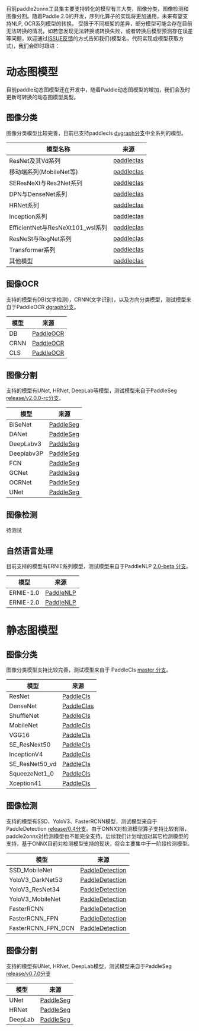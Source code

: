 目前paddle2onnx工具集主要支持转化的模型有三大类，图像分类，图像检测和图像分割。随着Paddle 2.0的开发，序列化算子的实现将更加通用，未来有望支持NLP, OCR系列模型的转换。
受限于不同框架的差异，部分模型可能会存在目前无法转换的情况，如若您发现无法转换或转换失败，或者转换后模型预测存在误差等问题，欢迎通过[ISSUE反馈](https://github.com/PaddlePaddle/paddle-onnx/issues/new)的方式告知我们(模型名，代码实现或模型获取方式)，我们会即时跟进：

# 动态图模型
目前paddle动态图模型还在开发中，随着Paddle动态图模型的增加，我们会及时更新可转换的动态图模型类型。

## 图像分类

图像分类模型比较完善，目前已支持paddlecls [dygraph分支](https://github.com/paddlepaddle/paddleclas/tree/dygraph)中全系列的模型。

|模型名称 | 来源 |  
|---|---|
| ResNet及其Vd系列 | [paddleclas](https://github.com/paddlepaddle/paddleclas/blob/dygraph/readme_cn.md#resnet%e5%8f%8a%e5%85%b6vd%e7%b3%bb%e5%88%97)|
| 移动端系列(MobileNet等)| [paddleclas](https://github.com/paddlepaddle/paddleclas/blob/dygraph/readme_cn.md#%e7%a7%bb%e5%8a%a8%e7%ab%af%e7%b3%bb%e5%88%97)|
| SEResNeXt与Res2Net系列 | [paddleclas](https://github.com/paddlepaddle/paddleclas/blob/dygraph/readme_cn.md#seresnext%e4%b8%8eres2net%e7%b3%bb%e5%88%97)|
| DPN与DenseNet系列 |[paddleclas](https://github.com/paddlepaddle/paddleclas/blob/dygraph/readme_cn.md#dpn%e4%b8%8edensenet%e7%b3%bb%e5%88%97)|
| HRNet系列|[paddleclas](https://github.com/paddlepaddle/paddleclas/blob/dygraph/readme_cn.md#hrnet%e7%b3%bb%e5%88%97)|
| Inception系列 |[paddleclas](https://github.com/PaddlePaddle/PaddleClas/blob/dygraph/README_cn.md#inception%E7%B3%BB%E5%88%97)|
| EfficientNet与ResNeXt101_wsl系列 |[paddleclas](https://github.com/paddlepaddle/paddleclas/blob/dygraph/readme_cn.md#efficientnet%e4%b8%8eresnext101_wsl%e7%b3%bb%e5%88%97)|
| ResNeSt与RegNet系列|[paddleclas](https://github.com/paddlepaddle/paddleclas/blob/dygraph/readme_cn.md#resnest%e4%b8%8eregnet%e7%b3%bb%e5%88%97)|
| Transformer系列 |[paddleclas](https://github.com/paddlepaddle/paddleclas/blob/dygraph/readme_cn.md#transformer%e7%b3%bb%e5%88%97)|
| 其他模型 |[paddleclas](https://github.com/paddlepaddle/paddleclas/blob/dygraph/readme_cn.md#%e5%85%b6%e4%bb%96%e6%a8%a1%e5%9e%8b)|

## 图像OCR
支持的模型有DB(文字检测)，CRNN(文字识别)，以及方向分类模型，测试模型来自于PaddleOCR [dgraph分支](https://github.com/PaddlePaddle/PaddleOCR//tree/dygraph)。

| 模型 | 来源 |
|-------|--------|
|DB|[PaddleOCR](https://github.com/PaddlePaddle/PaddleOCR/blob/dygraph/doc/doc_ch/algorithm_overview.md#1%E6%96%87%E6%9C%AC%E6%A3%80%E6%B5%8B%E7%AE%97%E6%B3%95) |
|CRNN|[PaddleOCR](https://github.com/PaddlePaddle/PaddleOCR/blob/dygraph/doc/doc_ch/algorithm_overview.md#2%E6%96%87%E6%9C%AC%E8%AF%86%E5%88%AB%E7%AE%97%E6%B3%95) |
|CLS|[PaddleOCR](https://github.com/PaddlePaddle/PaddleOCR/blob/dygraph/doc/doc_ch/models_list.md#%E4%B8%89%E6%96%87%E6%9C%AC%E6%96%B9%E5%90%91%E5%88%86%E7%B1%BB%E6%A8%A1%E5%9E%8B) |

## 图像分割
支持的模型有UNet, HRNet, DeepLab等模型，测试模型来自于PaddleSeg [release/v2.0.0-rc分支](https://github.com/PaddlePaddle/PaddleSeg/tree/release/v2.0.0-rc)。

| 模型 | 来源 |
|-------|--------|
|BiSeNet|[PaddleSeg](https://github.com/PaddlePaddle/PaddleSeg/tree/release/v2.0.0-rc/configs/bisenet) |
|DANet|[PaddleSeg](https://github.com/PaddlePaddle/PaddleSeg/blob/release/v2.0.0-rc/configs/danet) |
|DeepLabv3|[PaddleSeg](https://github.com/PaddlePaddle/PaddleSeg/blob/release/v2.0.0-rc/configs/deeplabv3) |
|Deeplabv3P |[PaddleSeg](https://github.com/PaddlePaddle/PaddleSeg/blob/release/v2.0.0-rc/configs/deeplabv3p) |
|FCN|[PaddleSeg](https://github.com/PaddlePaddle/PaddleSeg/blob/release/v2.0.0-rc/configs/fcn) |
|GCNet|[PaddleSeg](https://github.com/PaddlePaddle/PaddleSeg/blob/release/v2.0.0-rc/configs/gcnet) |
|OCRNet|[PaddleSeg](https://github.com/PaddlePaddle/PaddleSeg/blob/release/v2.0.0-rc/configs/ocrnet) |
|UNet|[PaddleSeg](https://github.com/PaddlePaddle/PaddleSeg/blob/release/v2.0.0-rc/configs/unet) |

## 图像检测
待测试

## 自然语言处理
目前支持的模型有ERNIE系列模型，测试模型来自于PaddleNLP [2.0-beta 分支](https://github.com/PaddlePaddle/models/tree/release/2.0-beta/PaddleNLP)。

| 模型 | 来源 |
|-------|--------|
|ERNIE-1.0|[PaddleNLP](https://github.com/PaddlePaddle/models/blob/develop/PaddleNLP/docs/models.md#paddlenlpmodels) |
|ERNIE-2.0|[PaddleNLP](https://github.com/PaddlePaddle/models/blob/develop/PaddleNLP/docs/models.md#paddlenlpmodels) |

# 静态图模型
## 图像分类
图像分类模型支持比较完善，测试模型来自于 PaddleCls [master 分支](https://github.com/PaddlePaddle/PaddleClas/tree/master)。

| 模型 | 来源 |
|-------|--------|
| ResNet | [PaddleCls](https://github.com/PaddlePaddle/PaddleClas/blob/master/ppcls/modeling/architectures/resnet.py) |
| DenseNet | [PaddleClas](https://github.com/PaddlePaddle/PaddleClas/blob/master/ppcls/modeling/architectures/densenet.py) |
| ShuffleNet | [PaddleCls](https://github.com/PaddlePaddle/PaddleClas/blob/master/ppcls/modeling/architectures/shufflenet_v2.py) |
| MobileNet| [PaddleCls](https://github.com/PaddlePaddle/PaddleClas/blob/master/ppcls/modeling/architectures/mobilenet_v3.py) |
| VGG16| [PaddleCls](https://github.com/PaddlePaddle/PaddleClas/blob/master/ppcls/modeling/architectures/vgg.py) |
| SE_ResNext50| [PaddleCls](https://github.com/PaddlePaddle/PaddleClas/blob/master/ppcls/modeling/architectures/se_resnext.py) |
| InceptionV4| [PaddleCls](https://github.com/PaddlePaddle/PaddleClas/blob/master/ppcls/modeling/architectures/inception_v4.py) |
| SE_ResNet50_vd| [PaddleCls](https://github.com/PaddlePaddle/PaddleClas/blob/master/ppcls/modeling/architectures/se_resnext_vd.py) |
| SqueezeNet1_0| [PaddleCls](https://github.com/PaddlePaddle/PaddleClas/blob/master/ppcls/modeling/architectures/squeezenet.py) |
| Xception41| [PaddleCls](https://github.com/PaddlePaddle/PaddleClas/blob/master/ppcls/modeling/architectures/xception.py) |

## 图像检测
支持的模型有SSD、YoloV3、FasterRCNN模型，测试模型来自于PaddleDetection [release/0.4分支](https://github.com/PaddlePaddle/Paddledetection/tree/release/0.4)。由于ONNX对检测模型算子支持比较有限，paddle2onnx对检测模型也不能完全支持。后续我们计划增加对其它检测模型的支持，基于ONNX目前对检测模型支持的现状，将会主要集中于一阶段检测模型。

| 模型 | 来源 |
|-------|--------|
|SSD_MobileNet|[PaddleDetection](https://github.com/PaddlePaddle/PaddleDetection/blob/release/0.4/docs/MODEL_ZOO_cn.md#ssd) |
|YoloV3_DarkNet53|[PaddleDetection](https://github.com/PaddlePaddle/PaddleDetection/blob/release/0.4/docs/MODEL_ZOO_cn.md#yolo-v3-%E5%9F%BA%E4%BA%8Epasacl-voc%E6%95%B0%E6%8D%AE%E9%9B%86) |
|YoloV3_ResNet34|[PaddleDetection](https://github.com/PaddlePaddle/PaddleDetection/blob/release/0.4/docs/MODEL_ZOO_cn.md#yolo-v3-%E5%9F%BA%E4%BA%8Epasacl-voc%E6%95%B0%E6%8D%AE%E9%9B%86) |
|YoloV3_MobileNet|[PaddleDetection](https://github.com/PaddlePaddle/PaddleDetection/blob/release/0.4/docs/MODEL_ZOO_cn.md#yolo-v3-%E5%9F%BA%E4%BA%8Epasacl-voc%E6%95%B0%E6%8D%AE%E9%9B%86) |
|FasterRCNN|[PaddleDetection](https://github.com/PaddlePaddle/PaddleDetection/blob/release/0.4/docs/MODEL_ZOO_cn.md#faster--mask-r-cnn) |
|FasterRCNN_FPN|[PaddleDetection](https://github.com/PaddlePaddle/PaddleDetection/blob/release/0.4/docs/MODEL_ZOO_cn.md#faster--mask-r-cnn) |
|FasterRCNN_FPN_DCN|[PaddleDetection](https://github.com/PaddlePaddle/PaddleDetection/blob/release/0.4/docs/MODEL_ZOO_cn.md#deformable-%E5%8D%B7%E7%A7%AF%E7%BD%91%E7%BB%9Cv2) |

## 图像分割
支持的模型有UNet, HRNet, DeepLab模型，测试模型来自于PaddleSeg [release/v0.7.0分支](https://github.com/PaddlePaddle/PaddleSeg/tree/release/v0.7.0)

| 模型 | 来源 |
|-------|--------|
|UNet|[PaddleSeg](https://github.com/PaddlePaddle/PaddleSeg/blob/release/v0.7.0/tutorial/finetune_unet.md) |
|HRNet|[PaddleSeg](https://github.com/PaddlePaddle/PaddleSeg/blob/release/v0.7.0/tutorial/finetune_hrnet.md) |
|DeepLab|[PaddleSeg](https://github.com/PaddlePaddle/PaddleSeg/blob/release/v0.7.0/tutorial/finetune_deeplabv3plus.md) |
